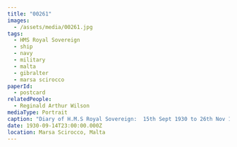 ```yaml
---
title: "00261"
images:
  - /assets/media/00261.jpg
tags:
  - HMS Royal Sovereign
  - ship
  - navy
  - military
  - malta
  - gibralter
  - marsa scirocco
paperId:
  - postcard
relatedPeople:
  - Reginald Arthur Wilson
mediaType: Portrait
caption: "Diary of H.M.S Royal Sovereign:  15th Sept 1930 to 26th Nov 1930"
date: 1930-09-14T23:00:00.000Z
location: Marsa Scirocco, Malta
---
```


